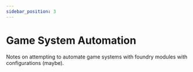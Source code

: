 ```yaml
---
sidebar_position: 3
---
```


# Game System Automation

Notes on attempting to automate game systems with foundry modules with configurations (maybe).